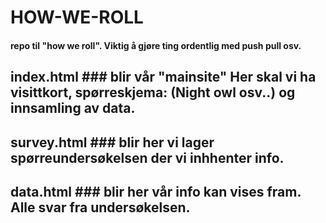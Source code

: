 # HOW-WE-ROLL
#### repo til "how we roll". Viktig å gjøre ting ordentlig med push pull osv.

## index.html ### blir vår "mainsite" Her skal vi ha visittkort, spørreskjema: (Night owl osv..) og innsamling av data.
## survey.html ### blir her vi lager spørreundersøkelsen der vi inhhenter info.
## data.html ### blir her vår info kan vises fram. Alle svar fra undersøkelsen.
